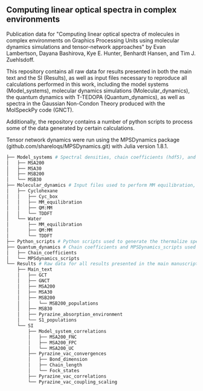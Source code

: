 ## Computing linear optical spectra in complex environments
Publication data for "Computing linear optical spectra of molecules in complex environments on Graphics Processing Units using molecular 
dynamics simulations and tensor-network approaches" by Evan Lambertson, Dayana Bashirova, Kye E. Hunter, Benhardt Hansen, and Tim J. Zuehlsdoff.

This repository contains all raw data for results presented in both the main text and the SI (Results), as well as input files necessary
to reproduce all calculations performed in this work, including the model systems (Model_systems), molecular dynamics simulations 
(Molecular_dynamics), the quantum dynamics with T-TEDOPA (Quantum_dynamics), as well as spectra in the Gaussian Non-Condon Theory 
produced with the MolSpeckPy code (GNCT). 

Additionally, the repository contains a number of python scripts to process some of the data generated by certain calculations.

Tensor network dynamics were run using the MPSDynamics package (github.com/shareloqs/MPSDynamics.git) with Julia version 1.8.1.

```bash
├── Model_systems # Spectral densities, chain coefficients (hdf5), and MPSdynamics scripts for each model system
│   ├── MSA200
│   ├── MSA30
│   ├── MSB200
│   └── MSB30
├── Molecular_dynamics # Input files used to perform MM equilibration, QM/MM MD, and TDDFT calculations  
│   ├── Cyclohexane
│   │   ├── Cyc_box
│   │   ├── MM_equilibration
│   │   ├── QM:MM
│   │   └── TDDFT
│   └── Water
│       ├── MM_equilibration
│       ├── QM:MM
│       └── TDDFT
├── Python_scripts # Python scripts used to generate the thermalize spectral densities/generate chain coefficients and compute linear response lineshapes
├── Quantum_dynamics # Chain coefficients and MPSDynamics_scripts used to compute pyrazine vacuum/water/cyclohexane trajectories
│   ├── Chain_coefficients
│   └── MPSdynamics_scripts
└── Results # Raw data for all results presented in the main manuscript and SI
    ├── Main_text
    │   ├── GCT
    │   ├── GNCT
    │   ├── MSA200
    │   ├── MSA30
    │   ├── MSB200
    │   │   └── MSB200_populations
    │   ├── MSB30
    │   ├── Pyrazine_absorption_environment
    │   └── S1_populations
    └── SI
        ├── Model_system_correlations
        │   ├── MSA200_FNC
        │   ├── MSA200_FPC
        │   └── MSA200_UC
        ├── Pyrazine_vac_convergences
        │   ├── Bond_dimension
        │   ├── Chain_length
        │   └── Fock_states
        ├── Pyrazine_vac_correlations
        └── Pyrazine_vac_coupling_scaling


